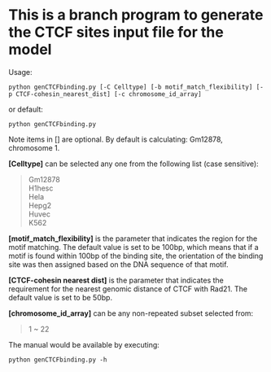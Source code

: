 # This is a branch program to generate the CTCF sites input file for the model
Usage:
```
python genCTCFbinding.py [-C Celltype] [-b motif_match_flexibility] [-p CTCF-cohesin_nearest_dist] [-c chromosome_id_array]
```
or default:
```
python genCTCFbinding.py
```
Note items in [] are optional. By default is calculating: Gm12878, chromosome 1.  

**[Celltype]** can be selected any one from the following list (case sensitive):
>Gm12878  
>H1hesc  
>Hela  
>Hepg2  
>Huvec  
>K562

**[motif_match_flexibility]** is the parameter that indicates the region for the motif matching. The default value is set to be 100bp, which means that if a motif is found within 100bp of the binding site, the orientation of the binding site was then assigned based on the DNA sequence of that motif.  

**[CTCF-cohesin nearest dist]** is the parameter that indicates the requirement for the nearest genomic distance of CTCF with Rad21. The default value is set to be 50bp.  

**[chromosome_id_array]** can be any non-repeated subset selected from:
>1 ~ 22

The manual would be available by executing:
```
python genCTCFbinding.py -h
```